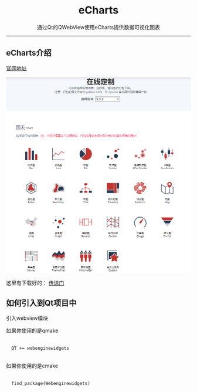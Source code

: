 <div align="center">
  <h1>eCharts</h1>
  <p>通过Qt的QWebView使用eCharts提供数据可视化图表</p>
  <hr/>
</div>
<h2>eCharts介绍</h2>
<div>
	<a href="echarts.apache.org">官网地址</a>
  	<p><img src="./Doc/Images/eChartsDownload.png" alt="在线定制"></p>
	<p>这里有下载好的： <a href="./Doc/eCharts图表">传送门</a></p>
</div>

<h2>如何引入到Qt项目中</h2>
<div>
<p><bold>引入webview模块</bold></p>
<p>如果你使用的是qmake</p>
	<pre><code>
  QT += webenginewidgets
  </code></pre>
  <p>如果你使用的是cmake</p>
	<pre><code>
  find_package(Webenginewidgets)
  </code></pre>
</div>